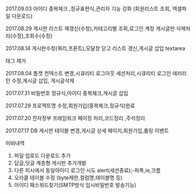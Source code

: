 2017.09.03
아이디 중복체크 ,정규표현식,관리자 기능 강화 (회원리스트 조회, 엑셀파일 다운로드)

2017.08.29
게시판 리스트 재갱신(수정),카테고리별 조회,로그인 계정 게시글만 삭제처리(수정),조회수(수정)

2017.08.14
게시판수정(쿼리,프론트),모달창 닫고 리스트 갱신,게시글 삽입 textarea <p>태그 제거

2017.08.04
톰캣 컨텍스트 변경,시큐리티 로그아웃 세션처리,시큐리티 로그인 에러리턴 수정,게시글 삽입, 게시글삭제

2017.07.31
비밀번호 정규식,아이디 중복체크,게시글 삽입

2017.07.29
프로젝트명 수정,회원가입(중복체크,정규식)완료

2017.07.20
전자정부 프레임워크 페이징 처리,코드정리 ,주석정리 

2017.07.17
DB 게시판 테이블 변경,게시글 상세 페이지,회원가입,롤링 이벤트

미비내역
1. 파일 업로드 다운로드 추가
2. 답글,덧글 계층형 게시판 추가개발
3. 다른 피시에서 동일아이디 로그인 시도  alert(세션종료);-파폭,ie,크롬
4. 오라클 테이블 수정 (byte제한,컬럼명,테이블명 등)
5. 아이디 패스워드찾기(SMTP방식 임시비밀번호 발송기능)


